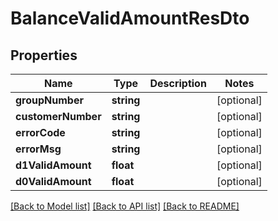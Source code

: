 # BalanceValidAmountResDto

## Properties
Name | Type | Description | Notes
------------ | ------------- | ------------- | -------------
**groupNumber** | **string** |  | [optional] 
**customerNumber** | **string** |  | [optional] 
**errorCode** | **string** |  | [optional] 
**errorMsg** | **string** |  | [optional] 
**d1ValidAmount** | **float** |  | [optional] 
**d0ValidAmount** | **float** |  | [optional] 

[[Back to Model list]](../README.md#documentation-for-models) [[Back to API list]](../README.md#documentation-for-api-endpoints) [[Back to README]](../README.md)


